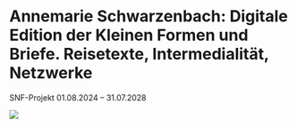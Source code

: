 <!-- Annemarie Schwarzenbach. Digitale Edition (work in progress) -->

# Annemarie Schwarzenbach: Digitale Edition der Kleinen Formen und Briefe. Reisetexte, Intermedialität, Netzwerke

SNF-Projekt 01.08.2024 – 31.07.2028

![](https://upload.wikimedia.org/wikipedia/commons/f/f8/SchwarzenbachForrer1938.jpg)
